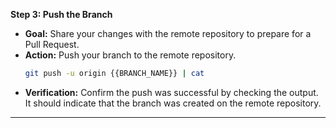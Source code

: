 **Step 3: Push the Branch**

*   **Goal:** Share your changes with the remote repository to prepare for a Pull Request.
*   **Action:** Push your branch to the remote repository.
    ```bash
    git push -u origin {{BRANCH_NAME}} | cat
    ```
*   **Verification:** Confirm the push was successful by checking the output. It should indicate that the branch was created on the remote repository.

--- 